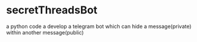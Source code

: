 # secretThreadsBot

a python code a develop a telegram bot which can hide a message(private) within another message(public)

